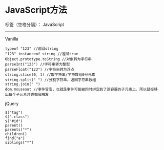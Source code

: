 ﻿# JavaScript方法

标签（空格分隔）： JavaScript

---

Vanilla

    typeof "123" //返回string
    "123" instanceof string //返回true
    Object.prototype.toString //对象转为字符串
    parseInt("123") //字符串转为整型
    parseFloat("123") //字符串转为浮点
    string.slice(0, 1) //取字符串/字符数组0号元素
    string.split(" ") //分割字符串，返回字符串数组
    string.join(" ")
    dom.mouseout //事件冒泡，也就是事件可能被同时绑定到了该容器的子元素上，所以鼠标移出每个子元素时也都会触发

    
jQuery

    $("tag")
    $(".class")
    $("#id")
    parent()
    parents("*")
    children()
    find("a")
    siblings("*")




